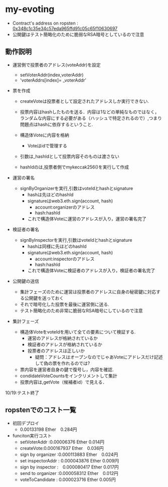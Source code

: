 # my-evoting

- Contract's address on ropsten : [0x348c1c35e34c57eda965ffd91c05c65f10630697](https://ropsten.etherscan.io/address/0x348c1c35e34c57eda965ffd91c05c65f10630697)  
- 公開鍵はテスト簡略化のために脆弱なRSA暗号としているので注意

## 動作説明

- 運営側で投票者のアドレス(voteAddr)を設定
  - setVoterAddr(index,voterAddr)
  - 'voterAddrs[index]= _voterAddr' 

- 票を作成
  - createVoteは投票者として設定されたアドレスしか実行できない.
  - 投票内容はhashしたものを送る．内容は1などの単純なものではなく，ランダムな内容にする必要がある（ハッシュで特定されるので）,つまり問題点はhashに依存するということ.
  
  - 構造体Voteに内容を格納
    - Voteはidで管理する
  - 引数は_hashIdとして投票内容そのものは渡さない
  - hashIdのは,投票者側でmykeccak256()を実行して作成
  
- 運営の署名
  - signByOrganizerを実行,引数はvoteIdとhashとsignature
    - hashは先ほどのhashId
    - signatureはweb3.eth.sign(account, hash)
      - account:organizerのアドレス
      - hash:hashId
    - これで構造体Voteに運営のアドレスが入り，運営の署名完了
    
- 検証者の署名
  - signByInspectorを実行,引数はvoteIdとhashとsignature
    - hashは同様に先ほどのhashId
    - signatureはweb3.eth.sign(account, hash)
      - account:inspectorのアドレス
      - hash:hashId
    - これで構造体Voteに検証者のアドレスが入り，検証者の署名完了
  
- 公開鍵の送信
  - 集計フェーズのために運営は投票者のアドレスに自身の秘密鍵に対応する公開鍵を送っておく
  - それで暗号化した投票を最後に運営側に送る.
  - テスト簡略化のため非常に脆弱なRSA暗号にしているので注意
  
- 集計フェーズ
  - 構造体VoteをvoteIdを用いて全ての要素について検証する.
    - 運営のアドレスが格納されているか
    - 検証者のアドレスが格納されているか
    - 投票者のアドレスは正しいか
      - 疑問：アドレスはオープンなのでじゃあVoteにアドレスだけ記述して偽の票を作れるのでは?
  - 票内容を運営者自身の鍵で復号し，内容を確認.
  - condidateVoteCountsをインクリメントして集計
  - 投票内容は,getVote（候補者id）で見える．
    
  
10/19:テスト終了
## ropstenでのコスト一覧
- 初回デプロイ
 	- 0.00133198 Ether　0.284円
- funciton実行コスト
 	- setVoterAddr :0.00006376 Ether 0.014円
  - createVote:0.000167937 Ether　0.036円
  - sign by organizer :0.000113883 Ether　0.024円
  - set inspectorAddr : 0.000043876 Ether 0.009円
  - sign by inspector :　0.000080417 Ether 0.017円
  - send to organizer :0.000058312 Ether　0.012円
  - voteToCandidate : 0.000023716 Ether 0.005円

    

